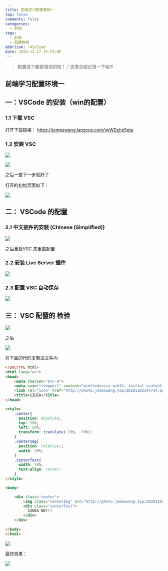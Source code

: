 ```yaml
---
title: 前端学习配置教程一
top: false
comments: false
categories:
  - 前端
tags:
  - 前端
  - 配置教程
abbrlink: 742e52ad
date: 2020-12-17 15:53:06
---
```


> 配置这个都是很烦的啦！！这里总结记录一下哈!!!

<!--more-->

## 前端学习配置环境一

## 一：VSCode 的安装（win的配置）

### 1.1 下载 VSC

打开下载链接： https://jomeswang.lanzous.com/iwWDzhz5eta



### 1.2 安装 VSC 

![](http://photo.jomeswang.top/20201102142850.png)

![](http://photo.jomeswang.top/20201102142938.png)

之后一直下一步就好了

打开的初始页面如下：

![](http://photo.jomeswang.top/20201102143056.png)



## 二： VSCode 的配置

### 2.1  中文插件的安装 	(Chinese (Simplified))

![](http://photo.jomeswang.top/20201102143251.png)

之后重启VSC 来重载配置

### 2.2  安装  Live Server 插件

![](http://photo.jomeswang.top/20201102143430.png)

### 2.3 配置 VSC 自动保存

![](http://photo.jomeswang.top/20201102143629.png)



## 三： VSC 配置的 检验

![](http://photo.jomeswang.top/20201102143903.png)

之后

![](http://photo.jomeswang.top/20201102144218.png)

将下面的代码复制进文件内

```html
<!DOCTYPE html>
<html lang="en">
<head>
    <meta charset="UTF-8">
    <meta name="viewport" content="width=device-width, initial-scale=1.0">
    <link rel="icon" href="http://photo.jomeswang.top/20201102144734.png">
    <title>SZUEA</title>
</head>

<style>
    .center{
      position: absolute;
      top: 50%;
      left: 50%;
      transform: translate(-20%, -70%);
    }
    .centerImg{
      position: relative;;
      width: 30%;
    }
    .centerText{
      width: 30%;
      text-align: center;
    }
</style>

<body>

    <div class="center">
        <img class="centerImg" src="http://photo.jomeswang.top/20201102144734.png" alt="SZUEAIMG">
        <div class="centerText">
          SZUEA NB!!!
        </div>
    </div>
    
</body>
</html>
```

![](http://photo.jomeswang.top/20201102153046.png)



最终效果：

![](http://photo.jomeswang.top/20201102153105.png)

